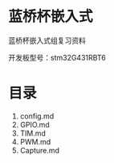 # 蓝桥杯嵌入式
蓝桥杯嵌入式组复习资料

开发板型号：stm32G431RBT6

# 目录
1. config.md
2. GPIO.md
3. TIM.md
4. PWM.md
5. Capture.md
